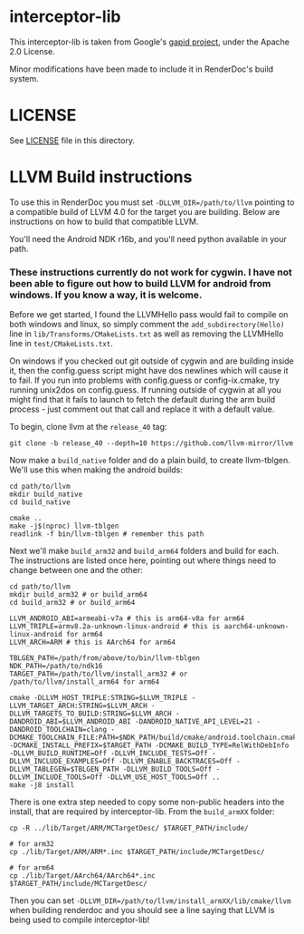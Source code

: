 # interceptor-lib

This interceptor-lib is taken from Google's [gapid project](https://github.com/google/gapid/tree/master/gapii/interceptor-lib), under the Apache 2.0 License.

Minor modifications have been made to include it in RenderDoc's build system.

# LICENSE

See [LICENSE](LICENSE) file in this directory.

# LLVM Build instructions

To use this in RenderDoc you must set `-DLLVM_DIR=/path/to/llvm` pointing to a compatible build of LLVM 4.0 for the target you are building. Below are instructions on how to build that compatible LLVM.

You'll need the Android NDK r16b, and you'll need python available in your path.

### These instructions currently do not work for cygwin. I have not been able to figure out how to build LLVM for android from windows. If you know a way, it is welcome.

Before we get started, I found the LLVMHello pass would fail to compile on both windows and linux, so simply comment the `add_subdirectory(Hello)` line in `lib/Transforms/CMakeLists.txt` as well as removing the LLVMHello line in `test/CMakeLists.txt`.

On windows if you checked out git outside of cygwin and are building inside it, then the config.guess script might have dos newlines which will cause it to fail. If you run into problems with config.guess or config-ix.cmake, try running unix2dos on config.guess. If running outside of cygwin at all you might find that it fails to launch to fetch the default during the arm build process - just comment out that call and replace it with a default value.

To begin, clone llvm at the `release_40` tag:

```
git clone -b release_40 --depth=10 https://github.com/llvm-mirror/llvm
```

Now make a `build_native` folder and do a plain build, to create llvm-tblgen. We'll use this when making the android builds:

```
cd path/to/llvm
mkdir build_native
cd build_native

cmake ..
make -j$(nproc) llvm-tblgen
readlink -f bin/llvm-tblgen # remember this path
```

Next we'll make `build_arm32` and `build_arm64` folders and build for each. The instructions are listed once here, pointing out where things need to change between one and the other:


```
cd path/to/llvm
mkdir build_arm32 # or build_arm64
cd build_arm32 # or build_arm64

LLVM_ANDROID_ABI=armeabi-v7a # this is arm64-v8a for arm64
LLVM_TRIPLE=armv8.2a-unknown-linux-android # this is aarch64-unknown-linux-android for arm64
LLVM_ARCH=ARM # this is AArch64 for arm64

TBLGEN_PATH=/path/from/above/to/bin/llvm-tblgen
NDK_PATH=/path/to/ndk16
TARGET_PATH=/path/to/llvm/install_arm32 # or /path/to/llvm/install_arm64 for arm64

cmake -DLLVM_HOST_TRIPLE:STRING=$LLVM_TRIPLE -LLVM_TARGET_ARCH:STRING=$LLVM_ARCH -DLLVM_TARGETS_TO_BUILD:STRING=$LLVM_ARCH -DANDROID_ABI=$LLVM_ANDROID_ABI -DANDROID_NATIVE_API_LEVEL=21 -DANDROID_TOOLCHAIN=clang -DCMAKE_TOOLCHAIN_FILE:PATH=$NDK_PATH/build/cmake/android.toolchain.cmake -DCMAKE_INSTALL_PREFIX=$TARGET_PATH -DCMAKE_BUILD_TYPE=RelWithDebInfo -DLLVM_BUILD_RUNTIME=Off -DLLVM_INCLUDE_TESTS=Off -DLLVM_INCLUDE_EXAMPLES=Off -DLLVM_ENABLE_BACKTRACES=Off -DLLVM_TABLEGEN=$TBLGEN_PATH -DLLVM_BUILD_TOOLS=Off -DLLVM_INCLUDE_TOOLS=Off -DLLVM_USE_HOST_TOOLS=Off ..
make -j8 install
```

There is one extra step needed to copy some non-public headers into the install, that are required by interceptor-lib. From the `build_armXX` folder:

```
cp -R ../lib/Target/ARM/MCTargetDesc/ $TARGET_PATH/include/

# for arm32
cp ./lib/Target/ARM/ARM*.inc $TARGET_PATH/include/MCTargetDesc/

# for arm64
cp ./lib/Target/AArch64/AArch64*.inc  $TARGET_PATH/include/MCTargetDesc/
```

Then you can set `-DLLVM_DIR=/path/to/llvm/install_armXX/lib/cmake/llvm` when building renderdoc and you should see a line saying that LLVM is being used to compile interceptor-lib!
